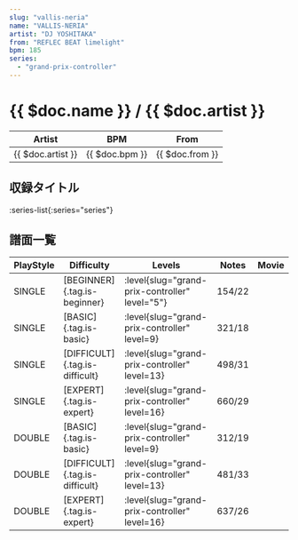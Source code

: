 ```yaml
---
slug: "vallis-neria"
name: "VALLIS-NERIA"
artist: "DJ YOSHITAKA"
from: "REFLEC BEAT limelight"
bpm: 185
series:
  - "grand-prix-controller"
---
```


# {{ $doc.name }} / {{ $doc.artist }}

|Artist|BPM|From|
|------|---|----|
|{{ $doc.artist }}|{{ $doc.bpm }}|{{ $doc.from }}|

## 収録タイトル

:series-list{:series="series"}

## 譜面一覧

|PlayStyle|Difficulty|Levels|Notes|Movie|
|---------|----------|------|-----|-----|
|SINGLE|[BEGINNER]{.tag.is-beginner}|<div class="field is-grouped is-grouped-multiline"> :level{slug="grand-prix-controller" level="5"}</div>|154/22||
|SINGLE|[BASIC]{.tag.is-basic}|<div class="field is-grouped is-grouped-multiline"> :level{slug="grand-prix-controller" level=9}</div>|321/18||
|SINGLE|[DIFFICULT]{.tag.is-difficult}|<div class="field is-grouped is-grouped-multiline"> :level{slug="grand-prix-controller" level=13}</div>|498/31||
|SINGLE|[EXPERT]{.tag.is-expert}|<div class="field is-grouped is-grouped-multiline"> :level{slug="grand-prix-controller" level=16}</div>|660/29||
|DOUBLE|[BASIC]{.tag.is-basic}|<div class="field is-grouped is-grouped-multiline"> :level{slug="grand-prix-controller" level=9}</div>|312/19||
|DOUBLE|[DIFFICULT]{.tag.is-difficult}|<div class="field is-grouped is-grouped-multiline"> :level{slug="grand-prix-controller" level=13}</div>|481/33||
|DOUBLE|[EXPERT]{.tag.is-expert}|<div class="field is-grouped is-grouped-multiline"> :level{slug="grand-prix-controller" level=16}</div>|637/26||
